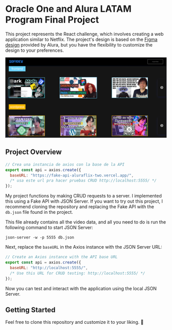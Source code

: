 # Oracle One and Alura LATAM Program Final Project

This project represents the React challenge, which involves creating a web application similar to Netflix. The project's design is based on the [Figma design](https://www.figma.com/file/jWsqqszcgLAecpsJArCVgI/AluraFlix-ESP-(Copy)?type=design&mode=design&t=SeuJUCGHT8jWQiZf-1) provided by Alura, but you have the flexibility to customize the design to your preferences.

![Alt text](image.png)
## Project Overview
```javascript
// Crea una instancia de axios con la base de la API
export const api = axios.create({
  baseURL: "https://fake-api-aluraflix-two.vercel.app/",
  /* usa este url pra hacer pruebas CRUD http://localhost:5555/ */
});
```

My project functions by making CRUD requests to a server. I implemented this using a Fake API with JSON Server. If you want to try out this project, I recommend cloning the repository and replacing the Fake API with the `db.json` file found in the project.



This file already contains all the video data, and all you need to do is run the following command to start JSON Server:

```shell
json-server -w -p 5555 db.json
```

Next, replace the `baseURL` in the Axios instance with the JSON Server URL:

```javascript
// Create an Axios instance with the API base URL
export const api = axios.create({
  baseURL: "http://localhost:5555/",
  /* Use this URL for CRUD testing: http://localhost:5555/ */
});
```

Now you can test and interact with the application using the local JSON Server.

## Getting Started

Feel free to clone this repository and customize it to your liking. 💙